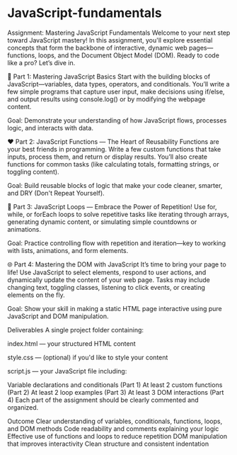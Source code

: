 # JavaScript-fundamentals

Assignment: Mastering JavaScript Fundamentals
Welcome to your next step toward JavaScript mastery! In this assignment, you'll explore essential concepts that form the backbone of interactive, dynamic web pages—functions, loops, and the Document Object Model (DOM). Ready to code like a pro? Let’s dive in.

🎯 Part 1: Mastering JavaScript Basics
Start with the building blocks of JavaScript—variables, data types, operators, and conditionals. You’ll write a few simple programs that capture user input, make decisions using if/else, and output results using console.log() or by modifying the webpage content.

Goal: Demonstrate your understanding of how JavaScript flows, processes logic, and interacts with data.

❤️ Part 2: JavaScript Functions — The Heart of Reusability
Functions are your best friends in programming. Write a few custom functions that take inputs, process them, and return or display results. You’ll also create functions for common tasks (like calculating totals, formatting strings, or toggling content).

Goal: Build reusable blocks of logic that make your code cleaner, smarter, and DRY (Don't Repeat Yourself).

🔁 Part 3: JavaScript Loops — Embrace the Power of Repetition!
Use for, while, or forEach loops to solve repetitive tasks like iterating through arrays, generating dynamic content, or simulating simple countdowns or animations.

Goal: Practice controlling flow with repetition and iteration—key to working with lists, animations, and form elements.

🌐 Part 4: Mastering the DOM with JavaScript
It’s time to bring your page to life! Use JavaScript to select elements, respond to user actions, and dynamically update the content of your web page. Tasks may include changing text, toggling classes, listening to click events, or creating elements on the fly.

Goal: Show your skill in making a static HTML page interactive using pure JavaScript and DOM manipulation.

Deliverables
A single project folder containing:

index.html — your structured HTML content

style.css — (optional) if you'd like to style your content

script.js — your JavaScript file including:

Variable declarations and conditionals (Part 1)
At least 2 custom functions (Part 2)
At least 2 loop examples (Part 3)
At least 3 DOM interactions (Part 4)
Each part of the assignment should be clearly commented and organized.

Outcome
Clear understanding of variables, conditionals, functions, loops, and DOM methods
Code readability and comments explaining your logic
Effective use of functions and loops to reduce repetition
DOM manipulation that improves interactivity
Clean structure and consistent indentation
